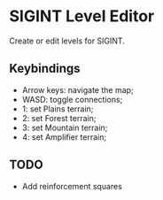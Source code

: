 # SIGINT Level Editor

Create or edit levels for SIGINT.

## Keybindings

* Arrow keys: navigate the map;
* WASD: toggle connections;
* 1: set Plains terrain;
* 2: set Forest terrain;
* 3: set Mountain terrain;
* 4: set Amplifier terrain;

## TODO

* Add reinforcement squares
